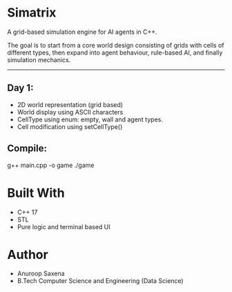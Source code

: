 # Simatrix
A grid-based simulation engine for AI agents in C++.

The goal is to start from a core world design consisting of grids with cells of different types, then expand into agent behaviour, rule-based AI, and finally simulation mechanics. 

--------------------------------------------------------------------------------

## Day 1:
- 2D world representation (grid based)
- World display using ASCII characters
- CellType using enum: empty, wall and agent types.
- Cell modification using setCellType()

## Compile:
g++ main.cpp -o game
./game 

# Built With
- C++ 17
- STL
- Pure logic and terminal based UI

# Author
- Anuroop Saxena
- B.Tech Computer Science and Engineering (Data Science)
